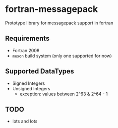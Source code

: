 # fortran-messagepack
Prototype library for messagepack support in fortran

## Requirements
- Fortran 2008
- `meson` build system (only one supported for now)

## Supported DataTypes
- Signed Integers
- Unsigned Integers
    - exception: values between 2^63 & 2^64 - 1

## TODO
- lots and lots
